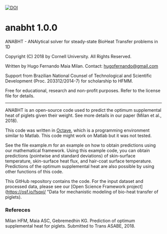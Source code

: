 [![DOI](https://zenodo.org/badge/149821836.svg)](https://zenodo.org/badge/latestdoi/149821836)

# anabht 1.0.0
 ANABHT - ANAlytical solver for steady-state BioHeat Transfer problems in 1D
  
 Copyright (C) 2018 by Cornell University. All Rights Reserved.
  
 Written by Hugo Fernando Maia Milan. Contact: hugofernando@gmail.com

 Support from Brazilian National Counsel of Technological and Scientific Development (Proc. 203312/2014-7) for scholarship to HFMM.
  
 Free for educational, research and non-profit purposes.  Refer to the license file for details.
***

ANABHT is an open-source code used to predict the optimum supplemental heat of piglets given their weight. See more details in our paper (Milan et al., 2018).

This code was written in [Octave](https://www.gnu.org/software/octave/ "Octave website"), which is a programming environment similar to Matlab. This code might work on Matlab but it was not tested.

See the file example.m for an example on how to obtain predictions using our mathematical framework. Using this example code, you can obtain predictions (pointwise and standard deviations) of skin-surface temperature, skin-surface heat flux, and hair-coat surface temperature. Predictions of the optimum supplemental heat are also possible by using other functions of this code.

This GitHub repository contains the code. For the input dataset and processed data, please see our [Open Science Framework project](https://osf.io/fsqxj/ "Data for mechanistic modeling of bio-heat transfer of piglets).

### Refereces
Milan HFM, Maia ASC, Gebremedhin KG. Prediction of optimum supplemental heat for piglets. Submitted to Trans ASABE, 2018.
